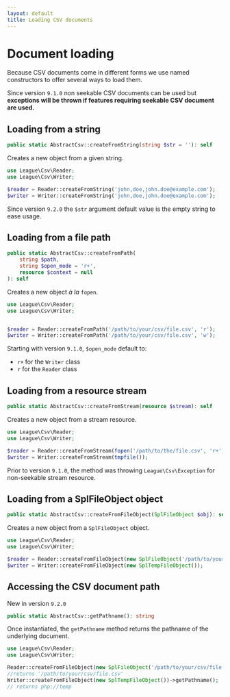 ```yaml
---
layout: default
title: Loading CSV documents
---
```


# Document loading

Because CSV documents come in different forms we use named constructors to offer several ways to load them.

<p class="message-warning">Since version <code>9.1.0</code> non seekable CSV documents can be used but <strong>exceptions will be thrown if features requiring seekable CSV document are used.</strong></p>

## Loading from a string

~~~php
public static AbstractCsv::createFromString(string $str = ''): self
~~~

Creates a new object from a given string.

~~~php
use League\Csv\Reader;
use League\Csv\Writer;

$reader = Reader::createFromString('john,doe,john.doe@example.com');
$writer = Writer::createFromString('john,doe,john.doe@example.com');
~~~

<p class="message-notice">Since version <code>9.2.0</code> the  <code>$str</code> argument default value is the empty string to ease usage.</p>


## Loading from a file path

~~~php
public static AbstractCsv::createFromPath(
	string $path,
	string $open_mode = 'r+',
	resource $context = null
): self
~~~

Creates a new object *à la* `fopen`.

~~~php
use League\Csv\Reader;
use League\Csv\Writer;


$reader = Reader::createFromPath('/path/to/your/csv/file.csv', 'r');
$writer = Writer::createFromPath('/path/to/your/csv/file.csv', 'w');
~~~

<div class="message-notice">
Starting with version <code>9.1.0</code>, <code>$open_mode</code> default to:
<ul>
<li><code>r+</code> for the <code>Writer</code> class</li>
<li><code>r</code> for the <code>Reader</code> class</li>
</ul>
</div>

## Loading from a resource stream

~~~php
public static AbstractCsv::createFromStream(resource $stream): self
~~~

Creates a new object from a stream resource.

~~~php
use League\Csv\Reader;
use League\Csv\Writer;

$reader = Reader::createFromStream(fopen('/path/to/the/file.csv', 'r+'));
$writer = Writer::createFromStream(tmpfile());
~~~

<p class="message-notice">Prior to version <code>9.1.0</code>, the method was throwing <code>League\Csv\Exception</code> for non-seekable stream resource.</p>

## Loading from a SplFileObject object

~~~php
public static AbstractCsv::createFromFileObject(SplFileObject $obj): self
~~~

Creates a new object from a `SplFileObject` object.

~~~php
use League\Csv\Reader;
use League\Csv\Writer;

$reader = Reader::createFromFileObject(new SplFileObject('/path/to/your/csv/file.csv'));
$writer = Writer::createFromFileObject(new SplTempFileObject());
~~~

## Accessing the CSV document path

<p class="message-notice">New in version <code>9.2.0</code></p>

~~~php
public static AbstractCsv::getPathname(): string
~~~

Once instantiated, the `getPathname` method returns the pathname of the underlying document.

~~~php
use League\Csv\Reader;
use League\Csv\Writer;

Reader::createFromFileObject(new SplFileObject('/path/to/your/csv/file.csv'))->getPathname();
//returns '/path/to/your/csv/file.csv'
Writer::createFromFileObject(new SplTempFileObject())->getPathname();
// returns php://temp
~~~